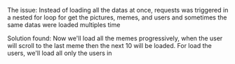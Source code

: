 The issue:
Instead of loading all the datas at once, requests was triggered in a nested for loop for get the pictures, memes, and users and sometimes the same datas were loaded multiples time

Solution found:
Now we'll load all the memes progressively, when the user will scroll to the last meme then the next 10 will be loaded. 
For load the users, we'll load all only the users in 